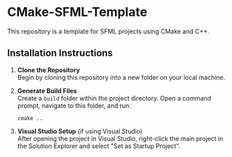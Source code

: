 
# CMake-SFML-Template
This repository is a template for SFML projects using CMake and C++.

## Installation Instructions

1. **Clone the Repository**  
   Begin by cloning this repository into a new folder on your local machine.

2. **Generate Build Files**  
   Create a `build` folder within the project directory. Open a command prompt, navigate to this folder, and run:
   ```
   cmake ..
   ```
4. **Visual Studio Setup** (if using Visual Studio)  
   After opening the project in Visual Studio, right-click the main project in the Solution Explorer and select "Set as Startup Project".
